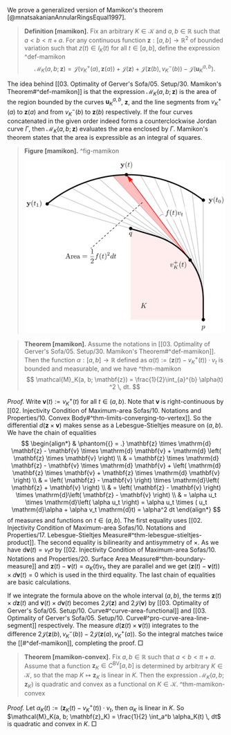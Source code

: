 We prove a generalized version of Mamikon's theorem [@mnatsakanianAnnularRingsEqual1997].

> __Definition [mamikon].__ Fix an arbitrary $K \in \mathcal{K}$ and $a, b \in \mathbb{R}$ such that $a < b < \pi + a$. For any continuous function $\mathbf{z} : [a, b] \to \mathbb{R}^2$ of bounded variation such that $z(t) \in l_K(t)$ for all $t \in [a, b]$, define the expression ^def-mamikon
$$
\mathcal{M}_K(a, b; \mathbf{z}) = \mathcal{J}\left( v_K^+(a), \mathbf{z}(a) \right) + \mathcal{J}(\mathbf{z}) + \mathcal{J}\left( \mathbf{z}(b), v_K^-(b) \right) - \mathcal{J}\left( \mathbf{u}_K^{a, b} \right).
$$

The idea behind [[03. Optimality of Gerver's Sofa/05. Setup/30. Mamikon's Theorem#^def-mamikon]] is that the expression $\mathcal{M}_K(a, b; \mathbf{z})$ is the area of the region bounded by the curves $\mathbf{u}_K^{a, b}$, $\mathbf{z}$, and the line segments from $v_K^+(a)$ to $\mathbf{z}(a)$ and from $v_K^-(b)$ to $\mathbf{z}(b)$ respectively. If the four curves concatenated in the given order indeed forms a counterclockwise Jordan curve $\Gamma$, then $\mathcal{M}_K(a, b; \mathbf{z})$ evaluates the area enclosed by $\Gamma$.  Mamikon's theorem states that the area is expressible as an integral of squares.

> __Figure [mamikon].__ ^fig-mamikon
> 
> ![](images/mamikon.svg)

> __Theorem [mamikon].__ Assume the notations in [[03. Optimality of Gerver's Sofa/05. Setup/30. Mamikon's Theorem#^def-mamikon]]. Then the function $\alpha : [a, b] \to \mathbb{R}$ defined as $\alpha(t) := \left( \mathbf{z}(t) - v_K^+(t) \right) \cdot v_t$ is bounded and measurable, and we have ^thm-mamikon
$$
\mathcal{M}_K(a, b; \mathbf{z}) =  \frac{1}{2}\int_{a}^{b} \alpha(t) ^2 \, dt.
$$

_Proof._ Write $\mathbf{v}(t) := v_K^+(t)$ for all $t \in (a, b)$. Note that $\mathbf{v}$ is right-continuous by [[02. Injectivity Condition of Maximum-area Sofas/10. Notations and Properties/10. Convex Body#^thm-limits-converging-to-vertex]]. So the differential $d(\mathbf{z} \times \mathbf{v})$ makes sense as a Lebesgue-Stieltjes measure on $(a, b)$. We have the chain of equalities
$$
\begin{align*}
& \phantom{{} = .} \mathbf{z} \times \mathrm{d} \mathbf{z} - \mathbf{v} \times \mathrm{d} \mathbf{v} + \mathrm{d} \left( \mathbf{z} \times \mathbf{v} \right)  \\
& = \mathbf{z} \times \mathrm{d} \mathbf{z} - \mathbf{v} \times \mathrm{d} \mathbf{v} + \left( \mathrm{d} \mathbf{z} \times \mathbf{v} + \mathbf{z} \times \mathrm{d} \mathbf{v}  \right)  \\
& = \left( \mathbf{z} - \mathbf{v} \right) \times \mathrm{d}\left( \mathbf{z} + \mathbf{v} \right)  \\
& = \left( \mathbf{z} - \mathbf{v} \right) \times \mathrm{d}\left( \mathbf{z} - \mathbf{v} \right)  \\
& = \alpha u_t \times \mathrm{d}\left( \alpha u_t \right) = \alpha u_t \times ( u_t \mathrm{d}\alpha + \alpha v_t \mathrm{d}t) = \alpha^2 dt
\end{align*}
$$
of measures and functions on $t \in (a, b)$. The first equality uses [[02. Injectivity Condition of Maximum-area Sofas/10. Notations and Properties/17. Lebesgue-Stieltjes Measure#^thm-lebesgue-stieltjes-product]]. The second equality is bilinearity and antisymmetry of $\times$. As we have $\textrm{d} \mathbf{v}(t) = v_t \sigma$ by [[02. Injectivity Condition of Maximum-area Sofas/10. Notations and Properties/20. Surface Area Measure#^thm-boundary-measure]] and $\mathbf{z}(t) - \mathbf{v}(t) = \alpha_K(t)v_t$, they are parallel and we get $(\mathbf{z}(t) - \mathbf{v}(t)) \times d \mathbf{v}(t) = 0$ which is used in the third equality. The last chain of equalities are basic calculations.

If we integrate the formula above on the whole interval $(a, b)$, the terms $\mathbf{z}(t) \times d \mathbf{z}(t)$ and $\mathbf{v}(t) \times d \mathbf{v}(t)$ becomes $2 \mathcal{J}(\mathbf{z})$ and $2 \mathcal{J}(\mathbf{v})$ by [[03. Optimality of Gerver's Sofa/05. Setup/10. Curve#^curve-area-functional]] and [[03. Optimality of Gerver's Sofa/05. Setup/10. Curve#^pro-curve-area-line-segment]] respectively. The measure $d(\mathbf{z}(t) \times \mathbf{v}(t))$ integrates to the difference $2 \mathcal{J} \left( \mathbf{z}(b), v_K^-(b) \right) - 2 \mathcal{J} \left( \mathbf{z}(a), v_K^+(a) \right)$. So the integral matches twice the [[#^def-mamikon]], completing the proof. □

> __Theorem [mamikon-convex].__ Fix $a, b \in \mathbb{R}$ such that $a < b < \pi + a$. Assume that a function $\mathbf{z}_K \in C^{\mathrm{BV}}[a, b]$ is determined by arbitrary $K \in \mathcal{K}$, so that the map $K \mapsto \mathbf{z}_K$ is linear in $K$. Then the expression $\mathcal{M}_K(a, b; \mathbf{z}_K)$ is quadratic and convex as a functional on $K \in \mathcal{K}$. ^thm-mamikon-convex

_Proof._ Let $\alpha_K(t) := \left( \mathbf{z}_K(t) - v_K^+(t) \right) \cdot v_t$, then $\alpha_K$ is linear in $K$. So $\mathcal{M}_K(a, b; \mathbf{z}_K) = \frac{1}{2} \int_a^b \alpha_K(t) \, dt$ is quadratic and convex in $K$. □